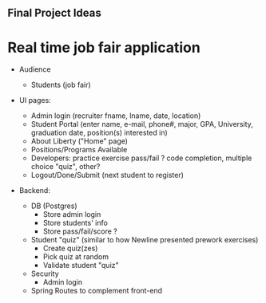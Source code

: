 ## Final Project Ideas
# Real time job fair application

- Audience
  - Students (job fair)

- UI pages:
  - Admin login (recruiter fname, lname, date, location)
  - Student Portal (enter name, e-mail, phone#, major, GPA, University, graduation date, position(s) interested in)
  - About Liberty ("Home" page)
  - Positions/Programs Available
  - Developers: practice exercise pass/fail ?  code completion, multiple choice "quiz", other?
  - Logout/Done/Submit (next student to register)

- Backend:
  - DB (Postgres)
    - Store admin login
    - Store students' info
    - Store pass/fail/score ?
  - Student "quiz" (similar to how Newline presented prework exercises)
    - Create quiz(zes)
    - Pick quiz at random
    - Validate student "quiz"
  - Security
    - Admin login
  - Spring Routes to complement front-end
